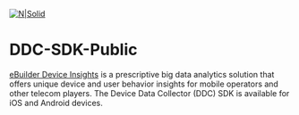 [![N|Solid](https://ebuilder.com/wp-content/uploads/2017/02/ebuilder-effortless-logo.png)](https://ebuilder.com/)
# DDC-SDK-Public
[eBuilder Device Insights](https://ebuilder.com/index.php/device-insights/) is a prescriptive big data analytics solution that offers unique device and user behavior insights for mobile operators and other telecom players. The Device Data Collector (DDC) SDK is available for iOS and Android devices.

